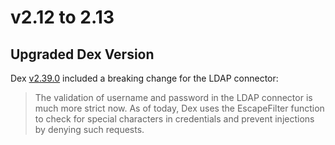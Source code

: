# v2.12 to 2.13

## Upgraded Dex Version

Dex [v2.39.0](https://github.com/dexidp/dex/releases/tag/v2.39.0) included a breaking change for the LDAP connector:

> The validation of username and password in the LDAP connector is much more strict now.
> As of today, Dex uses the EscapeFilter function to check for special characters in credentials and prevent injections by denying such requests.
